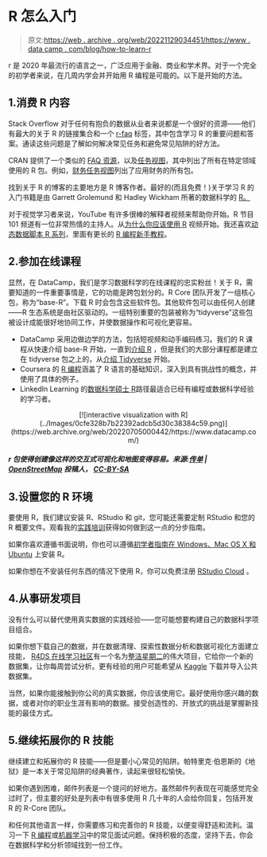 # R 怎么入门

> 原文:[https://web . archive . org/web/20221129034451/https://www . data camp . com/blog/how-to-learn-r](https://web.archive.org/web/20221129034451/https://www.datacamp.com/blog/how-to-learn-r)

r 是 2020 年最流行的语言之一，广泛应用于金融、商业和学术界。对于一个完全的初学者来说，在几周内学会并开始用 R 编程是可能的。以下是开始的方法。

## 1.消费 R 内容

Stack Overflow 对于任何有抱负的数据从业者来说都是一个很好的资源——他们有最大的关于 R 的链接集合和一个 [r-faq](https://web.archive.org/web/20220705000442/https://stackoverflow.com/questions/tagged/r-faq?tab=Votes) 标签，其中包含学习 R 的重要问题和答案。通读这些问题是了解如何解决常见任务和避免常见陷阱的好方法。

CRAN 提供了一个类似的 [FAQ 资源](https://web.archive.org/web/20220705000442/https://cran.r-project.org/doc/FAQ/R-FAQ.html)，以及[任务视图](https://web.archive.org/web/20220705000442/https://cran.r-project.org/web/views/)，其中列出了所有在特定领域使用的 R 包。例如，[财务任务视图](https://web.archive.org/web/20220705000442/https://cran.r-project.org/web/views/Finance.html)列出了应用财务的所有包。

找到关于 R 的博客的主要地方是 R 博客作者。最好的(而且免费！)关于学习 R 的入门书籍是由 Garrett Grolemund 和 Hadley Wickham 所著的数据科学的 [R。](https://web.archive.org/web/20220705000442/https://r4ds.had.co.nz/)

对于视觉学习者来说，YouTube 有许多很棒的解释者视频来帮助你开始。R 节目 101 频道有一位非常热情的主持人。从[为什么你应该使用 R](https://web.archive.org/web/20220705000442/https://www.youtube.com/watch?v=9kYUGMg_14s) 视频开始。我还喜欢[动态数据脚本 R 系列](https://web.archive.org/web/20220705000442/https://www.youtube.com/c/RProgrammingDDS?ucbcb=1)，里面有更长的 [R 编程新手教程](https://web.archive.org/web/20220705000442/https://www.youtube.com/watch?v=BvKETZ6kr9Q)。

## 2.参加在线课程

显然，在 DataCamp，我们是学习数据科学的在线课程的忠实粉丝！关于 R，需要知道的一件重要事情是，它的功能是跨包划分的。R Core 团队开发了一组核心包，称为“base-R”。下载 R 时会包含这些软件包。其他软件包可以由任何人创建——R 生态系统是由社区驱动的。一组特别重要的包装被称为“tidyverse”这些包被设计成能很好地协同工作，并使数据操作和可视化更容易。

*   DataCamp 采用边做边学的方法，包括短视频和动手编码练习。我们的 R 课程从快速介绍 base-R 开始，一直到[介绍 R](https://web.archive.org/web/20220705000442/https://www.datacamp.com/courses/free-introduction-to-r) ，但是我们的大部分课程都是建立在 tidyverse 包之上的，从[介绍 Tidyverse](https://web.archive.org/web/20220705000442/https://www.datacamp.com/courses/introduction-to-the-tidyverse) 开始。
*   Coursera 的 [R 编程](https://web.archive.org/web/20220705000442/https://www.coursera.org/learn/r-programming)涵盖了 R 语言的基础知识，深入到具有挑战性的概念，并使用了具体的例子。
*   LinkedIn Learning 的[数据科学硕士 R](https://web.archive.org/web/20220705000442/https://www.linkedin.com/learning/paths/master-r-for-data-science)路径最适合已经有编程或数据科学经验的学习者。

<center>[![interactive visualization with R](../Images/0cfe328b7b22392adcb5d30c38384c59.png)](https://web.archive.org/web/20220705000442/https://www.datacamp.com/)</center>

##### r 包使得创建像这样的交互式可视化和地图变得容易。来源:[传单](https://web.archive.org/web/20220705000442/https://leafletjs.com/) | [OpenStreetMap](https://web.archive.org/web/20220705000442/https://www.openstreetmap.org/) 投稿人， [CC-BY-SA](https://web.archive.org/web/20220705000442/https://creativecommons.org/licenses/by-sa/2.0/)

## 3.设置您的 R 环境

要使用 R，我们建议安装 R、RStudio 和 git，您可能还需要定制 RStudio 和您的 R 概要文件。观看我的[实践培训](https://web.archive.org/web/20220705000442/https://www.datacamp.com/resources/webinars/setting-up-your-r-environment)获得如何做到这一点的分步指南。

如果你喜欢遵循书面说明，你也可以遵循[初学者指南在 Windows、Mac OS X 和 Ubuntu](https://web.archive.org/web/20220705000442/https://www.datacamp.com/community/tutorials/installing-R-windows-mac-ubuntu) 上安装 R。

如果你想在不安装任何东西的情况下使用 R，你可以免费注册 [RStudio Cloud](https://web.archive.org/web/20220705000442/https://www.rstudio.com/products/cloud/) 。

## 4.从事研发项目

没有什么可以替代使用真实数据的实践经验——您可能想要构建自己的数据科学项目组合。

如果你想下载自己的数据，并在数据清理、探索性数据分析和数据可视化方面建立技能， [R4DS 在线学习社区](https://web.archive.org/web/20220705000442/https://www.rfordatasci.com/)有一个名为[整洁星期二](https://web.archive.org/web/20220705000442/https://www.tidytuesday.com/)的伟大项目，它给你一个新的数据集，让你每周尝试分析。更有经验的用户可能希望从 [Kaggle](https://web.archive.org/web/20220705000442/https://www.kaggle.com/general) 下载并导入公共数据集。

当然，如果你能接触到你公司的真实数据，你应该使用它。最好使用你感兴趣的数据，或者对你的职业生涯有影响的数据。接受创造性的、开放式的挑战是掌握新技能的最佳方式。

## 5.继续拓展你的 R 技能

继续建立和拓展你的 R 技能——但是要小心常见的陷阱。帕特里克·伯恩斯的《地狱》是一本关于常见陷阱的经典著作，读起来很轻松愉快。

如果你遇到困难，邮件列表是一个提问的好地方。虽然邮件列表现在可能感觉完全过时了，但主要的好处是列表中有很多使用 R 几十年的人会给你回复，包括开发 R 的 R-Core 团队。

和任何其他语言一样，你需要练习和完善你的 R 技能，以便变得舒适和流利。温习一下 [R 编程](https://web.archive.org/web/20220705000442/https://www.indeed.com/career-advice/interviewing/r-programming-interview-questions)或[机器学习](https://web.archive.org/web/20220705000442/https://www.datacamp.com/courses/practicing-machine-learning-interview-questions-in-r)中的常见面试问题。保持积极的态度，坚持下去，你会在数据科学和分析领域找到一份工作。